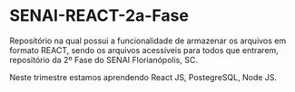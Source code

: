# SENAI-REACT-2a-Fase
Repositório na qual possui a funcionalidade de armazenar os arquivos em formato REACT, sendo os arquivos acessíveis para todos que entrarem, repositório da 2º Fase do SENAI Florianópolis, SC.

Neste trimestre estamos aprendendo React JS, PostegreSQL, Node JS.
